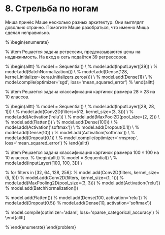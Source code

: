 # 8. Стрельба по ногам


Миша принёс Маше несколько разных архитектур. Они выглядят довольно странно. Помогите Маше разобраться, что именно Миша сделал неправильно. 


% \begin{enumerate} 

% \item Решается задача регрессии, предсказываются цены на недвижимость. На вход в сеть подаётся $39$ регрессоров. 

% \begin{alltt}
% model = Sequential() \\
% model.add(InputLayer([39]) \\
% model.add(BatchNormalization()) \\
% model.add(Dense(128, kernel\_initializer=keras.initializers.zeros())) \\
% model.add(Dense(1)) \\
% model.compile(optimizer='sgd', loss='mean\_squared\_error')
% \end{alltt}

% \item Решается задача классификация картинок размера $28 \times 28$ на $10$ классов.

% \begin{alltt}
% model = Sequential() \\
% model.add(InputLayer([28, 28, 1])) \\
% model.add(Conv2D(filters=512, kernel\_size=(3, 3))) \\
% model.add(Activation('relu')) \\
% model.add(MaxPool2D(pool_size=(2, 2))) \\
% model.add(Flatten()) \\
% model.add(Dense(100)) \\
% model.add(Activation('softmax')) \\
% model.add(Dropout(0.1)) \\
% model.add(Dense(10)) \\
% model.add(Activation('softmax')) \\
% model.add(Dropout(0.1)) \\
% model.compile(optimizer='rmsprop', loss='mean\_squared\_error')
% \end{alltt}


% \item Решается задача классификация картинок размера  $100 \times 100$ на $10$ классов. 
% \begin{alltt}
% model = Sequential() \\
% model.add(InputLayer([100, 100, 3])) \\

% for filters in [32, 64, 128, 256]:
%     model.add(Conv2D(filters, kernel\_size=(5, 5)))
%     model.add(Conv2D(filters, kernel\_size=(1, 1)))
%     model.add(MaxPooling2D(pool\_size=(3, 3)))
%     model.add(Activation('relu'))
%     model.add(BatchNormalization())
    
% model.add(Flatten())
% model.add(Dense(100, activation='relu'))
% model.add(Dropout(0.5))
% model.add(Dense(10, activation='softmax'))

% model.compile(optimizer='adam', loss='sparse\_categorical\_accuracy')
% \end{alltt}

% \end{enumerate} 
\end{problem}

